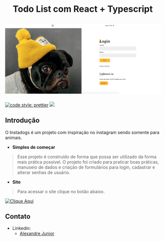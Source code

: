 <h1 align="center">
  <p align="center">Todo List com React + Typescript</p>
  <a href="https://alexandrejuniorc.github.io/todo-ts/"><img src="./src/assets/readme.png" alt="HashtagFinder"></a>
</h1>

<p align="center">

<a href= "https://github.com/prettier/prettier"><img alt="code style: prettier" src="https://img.shields.io/badge/code_style-prettier-ff69b4.svg"></a>
<a href="#license"><img src="https://img.shields.io/github/license/sourcerer-io/hall-of-fame.svg?colorB=ff0000"></a>

</p>

## Introdução

O Instadogs é um projeto com inspiração no instagram sendo somente para animais.

- **Simples de começar**

> Esse projeto é construído de forma que possa ser utilizado da forma mais prática possível. O projeto foi criado para praticar boas práticas, manuseio de dados e criação de formulários para login, cadastrar e alterar senhas de usuário.

- **Site**

> Para acessar o site clique no botão abaixo.

<a href="https://instadogs-ajr.netlify.app/login"><img src="https://www.netlify.com/img/deploy/button.svg" alt="Clique Aqui"></a>

## Contato

- Linkedin:
  - [Alexandre Junior](https://www.linkedin.com/in/alexandrejuniorc/)
